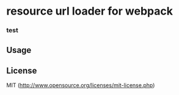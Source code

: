 # resource url loader for webpack

### test

## Usage


## License

MIT (http://www.opensource.org/licenses/mit-license.php)
